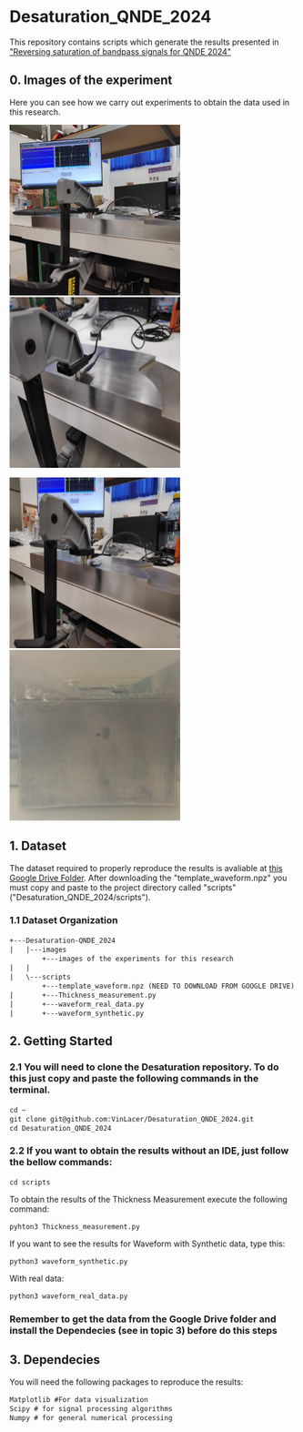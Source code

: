 # Desaturation_QNDE_2024
This repository contains scripts which generate the results presented in ["Reversing saturation of bandpass signals for QNDE 2024"](WWW.LINK.COM)

## 0. Images of the experiment
Here you can see how we carry out experiments to obtain the data used in this research.


<img src="/images/experiment_2.jpeg" width="300" height="300"> <img src="/images/experiment_1.jpeg" width="300" height="300">

<img src="/images/experiment_0.jpeg" width="300" height="300"> <img src="/images/imersion.jpeg" width="300" height="300">

## 1. Dataset
The dataset required to properly reproduce the results is avaliable at [this Google Drive Folder](https://drive.google.com/drive/folders/1RpN-wGD9NisS9uG2H9xqZy0tvnD0YR42?usp=drive_link). After downloading the "template_waveform.npz" you must copy and paste to the project directory called "scripts" ("Desaturation_QNDE_2024/scripts").

### 1.1 Dataset Organization
```
+---Desaturation-QNDE_2024
|   |---images
        +---images of the experiments for this research 
|   |   
|   \---scripts
        +---template_waveform.npz (NEED TO DOWNLOAD FROM GOOGLE DRIVE)
|       +---Thickness_measurement.py
|       +---waveform_real_data.py
|       +---waveform_synthetic.py
```


## 2. Getting Started

### 2.1 You will need to clone the Desaturation repository. To do this just copy and paste the following commands in the terminal.

```
cd ~
git clone git@github.com:VinLacer/Desaturation_QNDE_2024.git
cd Desaturation_QNDE_2024
```

### 2.2 If you want to obtain the results without an IDE, just follow the bellow commands:

```
cd scripts
```
To obtain the results of the Thickness Measurement execute the following command:
```
pyhton3 Thickness_measurement.py
```
If you want to see the results for Waveform with Synthetic data, type this:
```
python3 waveform_synthetic.py
```
With real data:
```
python3 waveform_real_data.py
```
### Remember to get the data from the Google Drive folder and install the Dependecies (see in topic 3) before do this steps


## 3. Dependecies
You will need the following packages to reproduce the results:
```
Matplotlib #For data visualization
Scipy # for signal processing algorithms
Numpy # for general numerical processing
```
